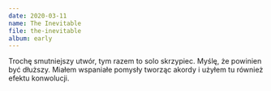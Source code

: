 ```yaml
---
date: 2020-03-11
name: The Inevitable
file: the-inevitable
album: early
---
```


Trochę smutniejszy utwór, tym razem to solo skrzypiec. Myślę, że powinien być dłuższy. Miałem wspaniałe pomysły tworząc akordy i użyłem tu również efektu konwolucji.
